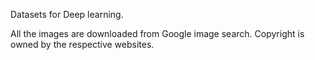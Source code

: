 Datasets for Deep learning.

All the images are downloaded from Google image search. Copyright is owned by the respective websites.